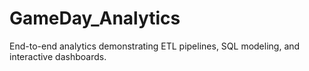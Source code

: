 # GameDay_Analytics
End-to-end analytics demonstrating ETL pipelines, SQL modeling, and interactive dashboards.
